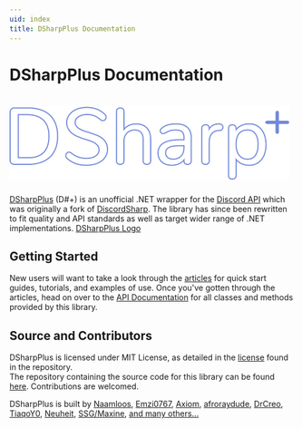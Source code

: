 ```yaml
---
uid: index
title: DSharpPlus Documentation
---
```


<h1 class="delet-this">DSharpPlus Documentation</h1>
<h1 class="logo-center"><img src="images/logobig.png" alt="DSharpPlus Logo"></h1>



[DSharpPlus][1] (D#+) is an unofficial .NET wrapper for the [Discord API][2] which was originally a fork of
[DiscordSharp][3]. The library has since been rewritten to fit quality and API standards as well as target wider range
of .NET implementations. [DSharpPlus Logo][0]

## Getting Started
New users will want to take a look through the [articles][4] for quick start guides, tutorials, and examples of use.
Once you've gotten through the articles, head on over to the [API Documentation][5] for all classes and methods provided
by this library.

## Source and Contributors
DSharpPlus is licensed under MIT License, as detailed in the [license][6] found in the repository.<br/>
The repository containing the source code for this library can be found [here][1]. Contributions are welcomed.

DSharpPlus is built by [Naamloos][7], [Emzi0767][8], [Axiom][9], [afroraydude][10], [DrCreo][11], [TiaqoY0][12],
[Neuheit][13], [SSG/Maxine][14], [and many others...][15]

<!-- LINKS -->
[0]:  images/logobig.png "DSharpPlus Documentation"
[1]:  https://github.com/DSharpPlus/DSharpPlus "DSharpPlus GitHub repository"
[2]:  https://discordapp.com/developers/docs/intro "Discord API documentation"
[3]:  https://github.com/suicvne/DiscordSharp "DiscordSharp GitHub repository"
[4]:  xref:articles.preamble
[5]:  /api/
[6]:  https://github.com/DSharpPlus/DSharpPlus/blob/master/LICENSE
[7]:  https://github.com/Naamloos
[8]:  https://github.com/Emzi0767
[9]:  https://github.com/suicvne
[10]: https://github.com/afroraydude
[11]: https://github.com/DrCreo
[12]: https://github.com/nick-strohm
[13]: https://github.com/Neuheit/
[14]: https://github.com/uwx/
[15]: https://github.com/DSharpPlus/DSharpPlus/graphs/contributors
